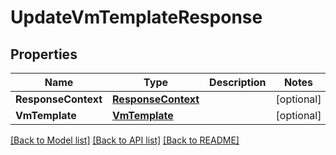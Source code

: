 # UpdateVmTemplateResponse

## Properties

Name | Type | Description | Notes
------------ | ------------- | ------------- | -------------
**ResponseContext** | [**ResponseContext**](ResponseContext.md) |  | [optional] 
**VmTemplate** | [**VmTemplate**](VmTemplate.md) |  | [optional] 

[[Back to Model list]](../README.md#documentation-for-models) [[Back to API list]](../README.md#documentation-for-api-endpoints) [[Back to README]](../README.md)


